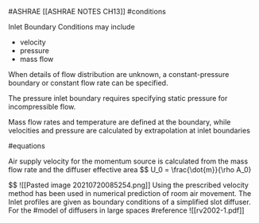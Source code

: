 #ASHRAE 
[[ASHRAE NOTES CH13]]
#conditions 

Inlet Boundary Conditions may include 

- velocity 
- pressure
- mass flow 

When details of flow distribution are unknown, a constant-pressure boundary or constant flow rate can be specified. 

The pressure inlet boundary requires specifying static pressure for incompressible flow. 

Mass flow rates and temperature are defined at the boundary, while velocities and pressure are calculated by extrapolation at inlet boundaries 

#equations 

Air supply velocity for the momentum source is calculated from the mass flow rate and the diffuser effective area 
$$
U_0 = \frac{\dot{m}}{\rho A_0}

$$
![[Pasted image 20210720085254.png]]
Using the prescribed velocity method has been used in numerical prediction of room air movement. The Inlet profiles are given as boundary conditions of a simplified slot diffuser. For the #model of diffusers in large spaces #reference
![[rv2002-1.pdf]]


